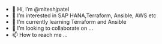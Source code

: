 - 👋 Hi, I’m @miteshjpatel
- 👀 I’m interested in SAP HANA,Terraform, Ansible, AWS etc
- 🌱 I’m currently learning Terraform and Ansible
- 💞️ I’m looking to collaborate on ...
- 📫 How to reach me ...

<!---
miteshjpatel/miteshjpatel is a ✨ special ✨ repository because its `README.md` (this file) appears on your GitHub profile.
You can click the Preview link to take a look at your changes.
--->
